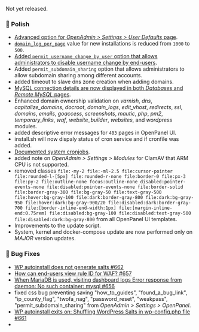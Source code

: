 Not yet released.

### 💅 Polish
- [Advanced option for *OpenAdmin > Settings > User Defaults* page](/docs/admin/settings/defaults).
- [`domain_log_per_page`](https://dev.openpanel.com/cli/config.html#domain-log-per-page) value for new installations is reduced from `1000` to `500`.
- [Added `permit_username_change_by_user` option that allows administrators to disable username change by end-users](https://dev.openpanel.com/cli/config.html#permit-username-change-by-user).
- Added `permit_subdomain_sharing` option that allows administrators to allow subdomain sharing among different accounts.
- added timeout to slave dns zone creation when adding domains.
- [MySQL connection details are now displayed in both *Databases* and *Remote MySQL* pages](https://i.postimg.cc/S4ZCzNkk/2025-08-25-16-20.png).
- Enhanced domain ownership validation on *varnish*, *dns*, *capitalize_domains*, *docroot*, *domain_logs*, *edit_vhost*, *redirects*, *ssl*, *domains*, *emails*, *goaccess*, *screenshots*, *mautic*, *php*, *pm2*, *temporary_links*, *waf*, *website_builder*, *websites*, and *wordpress* modules.
- added descriptive error messages for `403` pages in OpenPanel UI.
- install.sh will now dispaly status of cron service and if cronfile was added.
- [Documented system cronjobs](https://dev.openpanel.com/crons.html).
- added note on *OpenAdmin > Settings > Modules* for ClamAV that ARM CPU is not supported.
- removed classes `file:-my-2 file:-ml-2.5 file:cursor-pointer file:rounded-l-[5px] file:rounded-r-none file:border-0 file:px-3 file:py-2 file:outline-none focus:outline-none disabled:pointer-events-none file:disabled:pointer-events-none file:border-solid file:border-gray-300 file:bg-gray-50 file:text-gray-500 file:hover:bg-gray-100 file:dark:border-gray-800 file:dark:bg-gray-950 file:hover:dark:bg-gray-900/20 file:disabled:dark:border-gray-700 file:[border-inline-end-width:1px] file:[margin-inline-end:0.75rem] file:disabled:bg-gray-100 file:disabled:text-gray-500 file:disabled:dark:bg-gray-800` from all OpenPanel UI templates.
- Improvements to the update script.
- System, kernel and docker-compose update are now performed only on *MAJOR* version updates.

### 🐛 Bug Fixes
- [WP autoinstall does not generate salts #662](https://github.com/stefanpejcic/OpenPanel/issues/662)
- [How can end-users view rule ID for WAF? #657](https://github.com/stefanpejcic/OpenPanel/issues/657)
- [When MariaDB is used, visiting dashboard logs Error response from daemon: No such container: mysql #656](https://github.com/stefanpejcic/OpenPanel/issues/656)
- fixed css bug preventing saving "how_to_guides", "found_a_bug_link", "ip_county_flag", "twofa_nag", "password_reset", "weakpass", "permit_subdomain_sharing" from *OpenAdmin > Settings > OpenPanel*.
- [WP autoinstall exits on: Shuffling WordPress Salts in wp-config.php file #661](https://github.com/stefanpejcic/OpenPanel/issues/661)
- 
